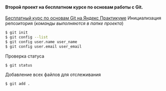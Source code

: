 #### **Второй проект** на бесплатном курсе по основам работы с **Git**.  
[Бесплатный курс по основам Git на Яндекс Практикуме](https://start.practicum.yandex/git-basics)
Инициализация репозитория (_команды выполняются в папке проекта_)
```bash
$ git init
$ git config --list
$ git config user.name user_name
$ git config user.email user_email
```
Проверка статуса  
```
$ git status
```
Добавление всех файлов для отслеживания
```
$ git add .
```
